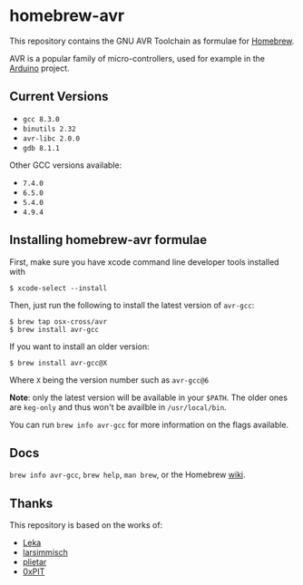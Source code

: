 # homebrew-avr

This repository contains the GNU AVR Toolchain as formulae for [Homebrew].

AVR is a popular family of micro-controllers, used for example in the [Arduino] project.

## Current Versions

-   `gcc 8.3.0`
-   `binutils 2.32`
-   `avr-libc 2.0.0`
-   `gdb 8.1.1`

Other GCC versions available:

- `7.4.0`
- `6.5.0`
- `5.4.0`
- `4.9.4`

## Installing homebrew-avr formulae

First, make sure you have xcode command line developer tools installed with

```console
$ xcode-select --install
```

Then, just run the following to install the latest version of `avr-gcc`:

```console
$ brew tap osx-cross/avr
$ brew install avr-gcc
```

If you want to install an older version: 

```console
$ brew install avr-gcc@X
```

Where `X` being the version number such as `avr-gcc@6`

**Note**: only the latest version will be available in your `$PATH`. The older ones are `keg-only` and thus won't be availble in `/usr/local/bin`.

You can run `brew info avr-gcc` for more information on the flags available.

## Docs

`brew info avr-gcc`, `brew help`, `man brew`, or the Homebrew [wiki].

## Thanks

This repository is based on the works of:

-   [Leka]
-   [larsimmisch]
-   [plietar]
-   [0xPIT]

[Homebrew]: http://brew.sh
[Arduino]: http://arduino.cc
[wiki]: http://wiki.github.com/mxcl/homebrew
[Leka]: https://github.com/Leka/homebrew-avr
[larsimmisch]: https://github.com/larsimmisch/homebrew-avr
[plietar]: https://github.com/plietar/homebrew-avr/
[0xPIT]: https://github.com/0xPIT/homebrew-avr
